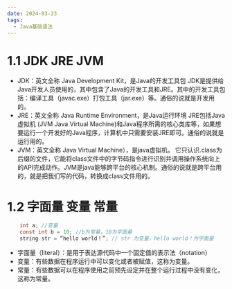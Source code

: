 ```yaml
---
date: 2024-03-23
tags:
  - Java基础语法
---
```

# 1.1 JDK JRE JVM
- JDK：英文全称 Java Development Kit，是Java的开发工具包 JDK是提供给Java开发人员使用的，其中包含了Java的开发工具和JRE。其中的开发工具包括：编译工具（javac.exe）打包工具（jar.exe）等。通俗的说就是开发用的。
- JRE：英文全称 Java Runtime Environment，是Java运行环境 JRE包括Java虚拟机 (JVM Java Virtual Machine)和Java程序所需的核心类库等，如果想要运行一个开发好的Java程序，计算机中只需要安装JRE即可。通俗的说就是运行用的。
- JVM：英文全称 Java Virtual Machine），是java虚拟机。 它只认识.class为后缀的文件，它能将class文件中的字节码指令进行识别并调用操作系统向上的API完成动作。JVM是java能够跨平台的核心机制。通俗的说就是跨平台用的，就是把我们写的代码，转换成class文件用的。
# 1.2 字面量 变量 常量
```Java
	int a; //变量
	const int b = 10; //b为常量，10为字面量
	string str = “hello world！”; // str 为变量，hello world！为字面量
```
- 字面量（literal）：是用于表达源代码中一个固定值的表示法（notation）
- 变量：有些数据在程序运行中可以变化或者被赋值，这称为变量。
- 常量：有些数据可以在程序使用之前预先设定并在整个运行过程中没有变化，这称为常量。
